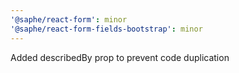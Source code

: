 ```yaml
---
'@saphe/react-form': minor
'@saphe/react-form-fields-bootstrap': minor
---
```


Added describedBy prop to prevent code duplication
